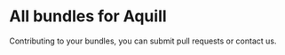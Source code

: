 All bundles for Aquill
=====================

Contributing to your bundles, you can submit pull requests or contact us.
